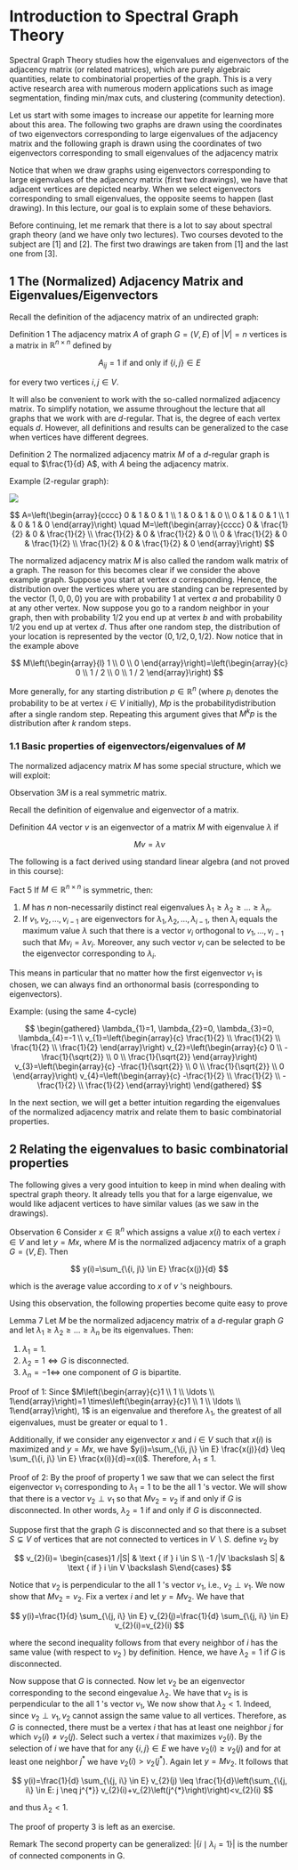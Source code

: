# Introduction to Spectral Graph Theory 

Spectral Graph Theory studies how the eigenvalues and eigenvectors of the adjacency matrix (or related matrices), which are purely algebraic quantities, relate to combinatorial properties of the graph. This is a very active research area with numerous modern applications such as image segmentation, finding min/max cuts, and clustering (community detection).

Let us start with some images to increase our appetite for learning more about this area. The following two graphs are drawn using the coordinates of two eigenvectors corresponding to large eigenvalues of the adjacency matrix
and the following graph is drawn using the coordinates of two eigenvectors corresponding to small eigenvalues of the adjacency matrix

Notice that when we draw graphs using eigenvectors corresponding to large eigenvalues of the adjacency matrix (first two drawings), we have that adjacent vertices are depicted nearby. When we select eigenvectors corresponding to small eigenvalues, the opposite seems to happen (last drawing). In this lecture, our goal is to explain some of these behaviors.

Before continuing, let me remark that there is a lot to say about spectral graph theory (and we have only two lectures). Two courses devoted to the subject are [1] and [2]. The first two drawings are taken from [1] and the last one from [3].

## 1 The (Normalized) Adjacency Matrix and Eigenvalues/Eigenvectors

Recall the definition of the adjacency matrix of an undirected graph:

Definition 1 The adjacency matrix $A$ of graph $G=(V, E)$ of $|V|=n$ vertices is a matrix in $\mathbb{R}^{n \times n}$ defined by

$$
A_{i j}=1 \text { if and only if }\{i, j\} \in E
$$

for every two vertices $i, j \in V$.

It will also be convenient to work with the so-called normalized adjacency matrix. To simplify notation, we assume throughout the lecture that all graphs that we work with are $d$-regular. That is, the degree of each vertex equals $d$. However, all definitions and results can be generalized to the case when vertices have different degrees.

Definition 2 The normalized adjacency matrix $M$ of a $d$-regular graph is equal to $\frac{1}{d} A$, with $A$ being the adjacency matrix.

Example (2-regular graph):

![](https://cdn.mathpix.com/cropped/2024_05_17_4cf1da64bb22c4806ff0g-2.jpg?height=187&width=195&top_left_y=1441&top_left_x=347)

$$
A=\left(\begin{array}{cccc}
0 & 1 & 0 & 1 \\
1 & 0 & 1 & 0 \\
0 & 1 & 0 & 1 \\
1 & 0 & 1 & 0
\end{array}\right) \quad M=\left(\begin{array}{cccc}
0 & \frac{1}{2} & 0 & \frac{1}{2} \\
\frac{1}{2} & 0 & \frac{1}{2} & 0 \\
0 & \frac{1}{2} & 0 & \frac{1}{2} \\
\frac{1}{2} & 0 & \frac{1}{2} & 0
\end{array}\right)
$$

The normalized adjacency matrix $M$ is also called the random walk matrix of a graph. The reason for this becomes clear if we consider the above example graph. Suppose you start at vertex $a$ corresponding. Hence, the distribution over the vertices where you are standing can be represented by the vector $(1,0,0,0)$ you are with probability 1 at vertex $a$ and probability 0 at any other vertex. Now suppose you go to a random neighbor in your graph, then with probability $1 / 2$ you end up at vertex $b$ and with probability $1 / 2$ you end up at vertex $d$. Thus after one random step, the distribution of your location is represented by the vector $(0,1 / 2,0,1 / 2)$. Now notice that in the example above

$$
M\left(\begin{array}{l}
1 \\
0 \\
0
\end{array}\right)=\left(\begin{array}{c}
0 \\
1 / 2 \\
0 \\
1 / 2
\end{array}\right)
$$

More generally, for any starting distribution $p \in \mathbb{R}^{n}$ (where $p_{i}$ denotes the probability to be at vertex $i \in V$ initially), $M p$ is the probabilitydistribution after a single random step. Repeating this argument gives that $M^{k} p$ is the distribution after $k$ random steps.

### 1.1 Basic properties of eigenvectors/eigenvalues of $M$

The normalized adjacency matrix $M$ has some special structure, which we will exploit:

Observation $3 M$ is a real symmetric matrix.

Recall the definition of eigenvalue and eigenvector of a matrix.

Definition $4 A$ vector $v$ is an eigenvector of a matrix $M$ with eigenvalue $\lambda$ if

$$
M v=\lambda v
$$

The following is a fact derived using standard linear algebra (and not proved in this course):

Fact 5 If $M \in \mathbb{R}^{n \times n}$ is symmetric, then:

1. $M$ has $n$ non-necessarily distinct real eigenvalues $\lambda_{1} \geq \lambda_{2} \geq \ldots \geq \lambda_{n}$.
2. If $v_{1}, v_{2}, \ldots, v_{i-1}$ are eigenvectors for $\lambda_{1}, \lambda_{2}, \ldots, \lambda_{i-1}$, then $\lambda_{i}$ equals the maximum value $\lambda$ such that there is a vector $v_{i}$ orthogonal to $v_{1}, \ldots, v_{i-1}$ such that $M v_{i}=\lambda v_{i}$. Moreover, any such vector $v_{i}$ can be selected to be the eigenvector corresponding to $\lambda_{i}$.

This means in particular that no matter how the first eigenvector $v_{1}$ is chosen, we can always find an orthonormal basis (corresponding to eigenvectors).

Example: (using the same 4-cycle)

$$
\begin{gathered}
\lambda_{1}=1, \lambda_{2}=0, \lambda_{3}=0, \lambda_{4}=-1 \\
v_{1}=\left(\begin{array}{c}
\frac{1}{2} \\
\frac{1}{2} \\
\frac{1}{2} \\
\frac{1}{2}
\end{array}\right) v_{2}=\left(\begin{array}{c}
0 \\
-\frac{1}{\sqrt{2}} \\
0 \\
\frac{1}{\sqrt{2}}
\end{array}\right) v_{3}=\left(\begin{array}{c}
-\frac{1}{\sqrt{2}} \\
0 \\
\frac{1}{\sqrt{2}} \\
0
\end{array}\right) v_{4}=\left(\begin{array}{c}
-\frac{1}{2} \\
\frac{1}{2} \\
-\frac{1}{2} \\
\frac{1}{2}
\end{array}\right)
\end{gathered}
$$

In the next section, we will get a better intuition regarding the eigenvalues of the normalized adjacency matrix and relate them to basic combinatorial properties.

## 2 Relating the eigenvalues to basic combinatorial properties

The following gives a very good intuition to keep in mind when dealing with spectral graph theory. It already tells you that for a large eigenvalue, we would like adjacent vertices to have similar values (as we saw in the drawings).

Observation 6 Consider $x \in \mathbb{R}^{n}$ which assigns a value $x(i)$ to each vertex $i \in V$ and let $y=M x$, where $M$ is the normalized adjacency matrix of a graph $G=(V, E)$. Then

$$
y(i)=\sum_{\{i, j\} \in E} \frac{x(j)}{d}
$$

which is the average value according to $x$ of $v$ 's neighbours.

Using this observation, the following properties become quite easy to prove

Lemma 7 Let $M$ be the normalized adjacency matrix of a $d$-regular graph $G$ and let $\lambda_{1} \geq \lambda_{2} \geq \ldots \geq \lambda_{n}$ be its eigenvalues. Then:

1. $\lambda_{1}=1$.
2. $\lambda_{2}=1 \Longleftrightarrow G$ is disconnected.
3. $\lambda_{n}=-1 \Longleftrightarrow$ one component of $G$ is bipartite.

Proof of 1: Since $M\left(\begin{array}{c}1 \\ 1 \\ \ldots \\ 1\end{array}\right)=1 \times\left(\begin{array}{c}1 \\ 1 \\ \ldots \\ 1\end{array}\right), 1$ is an eigenvalue and therefore $\lambda_{1}$, the greatest of all eigenvalues, must be greater or equal to 1 .

Additionally, if we consider any eigenvector $x$ and $i \in V$ such that $x(i)$ is maximized and $y=M x$, we have $y(i)=\sum_{\{i, j\} \in E} \frac{x(j)}{d} \leq \sum_{\{i, j\} \in E} \frac{x(i)}{d}=x(i)$. Therefore, $\lambda_{1} \leq 1$.

Proof of 2: By the proof of property 1 we saw that we can select the first eigenvector $v_{1}$ corresponding to $\lambda_{1}=1$ to be the all 1 's vector. We will show that there is a vector $v_{2} \perp v_{1}$ so that $M v_{2}=v_{2}$ if and only if $G$ is disconnected. In other words, $\lambda_{2}=1$ if and only if $G$ is disconnected.

Suppose first that the graph $G$ is disconnected and so that there is a subset $S \subsetneq V$ of vertices that are not connected to vertices in $V \backslash S$. define $v_{2}$ by

$$
v_{2}(i)= \begin{cases}1 /|S| & \text { if } i \in S \\ -1 /|V \backslash S| & \text { if } i \in V \backslash S\end{cases}
$$

Notice that $v_{2}$ is perpendicular to the all 1 's vector $v_{1}$, i.e., $v_{2} \perp v_{1}$. We now show that $M v_{2}=v_{2}$. Fix a vertex $i$ and let $y=M v_{2}$. We have that

$$
y(i)=\frac{1}{d} \sum_{\{j, i\} \in E} v_{2}(j)=\frac{1}{d} \sum_{\{j, i\} \in E} v_{2}(i)=v_{2}(i)
$$

where the second inequality follows from that every neighbor of $i$ has the same value (with respect to $v_{2}$ ) by definition. Hence, we have $\lambda_{2}=1$ if $G$ is disconnected.

Now suppose that $G$ is connected. Now let $v_{2}$ be an eigenvector corresponding to the second eingevalue $\lambda_{2}$. We have that $v_{2}$ is is perpendicular to the all 1 's vector $v_{1}$, We now show that $\lambda_{2}<1$. Indeed, since $v_{2} \perp v_{1}, v_{2}$ cannot assign the same value to all vertices. Therefore, as $G$ is connected, there must be a vertex $i$ that has at least one neighbor $j$ for which $v_{2}(i) \neq v_{2}(j)$. Select such a vertex $i$ that maximizes $v_{2}(i)$. By the selection of $i$ we have that for any $\{i, j\} \in E$ we have $v_{2}(i) \geq v_{2}(j)$ and for at least one neighbor $j^{*}$ we have $v_{2}(i)>v_{2}\left(j^{*}\right)$. Again let $y=M v_{2}$. It follows that

$$
y(i)=\frac{1}{d} \sum_{\{j, i\} \in E} v_{2}(j) \leq \frac{1}{d}\left(\sum_{\{j, i\} \in E: j \neq j^{*}} v_{2}(i)+v_{2}\left(j^{*}\right)\right)<v_{2}(i)
$$

and thus $\lambda_{2}<1$.

The proof of property 3 is left as an exercise.

Remark The second property can be generalized: $\left|\left\{i \mid \lambda_{i}=1\right\}\right|$ is the number of connected components in G.

